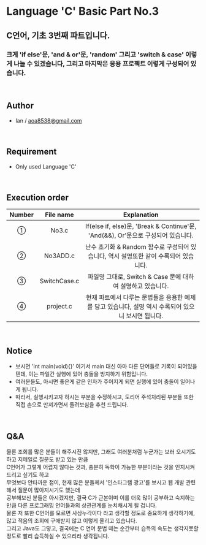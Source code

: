 # Language 'C' Basic Part No.3
## C언어, 기초 3번째 파트입니다.
### 크게 'if else'문, 'and & or'문, 'random' 그리고 'switch & case' 이렇게 나눌 수 있겠습니다, 그리고 마지막은 응용 프로젝트 이렇게 구성되어 있습니다.
<br/>

## Author
- Ian / aoa8538@gmail.com
<br/>

## Requirement
- Only used Language 'C' 
<br/>

## Execution order
|Number|File name|Explanation|
|:----:|:----:|:----:|
|①|No3.c|If(else if, else)문, 'Break & Continue'문, 'And(&&), Or'문으로 구성되어 있습니다.|
|②|No3ADD.c|난수 초기화 & Random 함수로 구성되어 있습니다, 역시 설명또한 같이 수록되어 있습니다.|
|③|SwitchCase.c|파일명 그대로, Switch & Case 문에 대하여 설명하고 있습니다.|
|④|project.c|현재 파트에서 다루는 문법들을 응용한 예제를 담고 있습니다, 설명 역시 수록되어 있으니 보시면 됩니다.|
<br/>

## Notice
- 보시면 'int main(void){}' 여기서 main 대신 아마 다른 단어들로 기록이 되어있을텐데, 이는 파일간 실행에 있어 충돌을 방지하기 위함입니다.
- 여러분들도, 아시면 좋은게 같은 인자가 주어지게 되면 실행에 있어 충돌이 일어나게 됩니다.
- 따라서, 실행시키고자 하시는 부분을 수정하시고, 도리어 주석처리된 부분들 또한 직접 손으로 만져가면서 돌려보심을 추천 드립니다.
<br/>

## Q&A
물론 조회를 많은 분들이 해주시진 않지만, 그래도 여러분처럼 누군가는 보러 오시기도 하고 지메일로 질문도 받고 있는 만큼<br/>
C언어가 그렇게 어렵지 않다는 것과, 충분히 독학이 가능한 부분이라는 것을 인지시켜드리고 싶기도 하고<br/>
무엇보다 안타까운 점이, 현재 많은 분들께서 '인스타그램 광고'를 보시고 웹 개발 관련해서 질문이 많아지시기도 했는데<br/>
공부해보신 분들은 아시겠지만, 결국 C가 근본이며 이를 더욱 많이 공부하고 숙지하는 만큼 다른 프로그래밍 언어들과의 상관관계를 눈치채시게 될 겁니다.<br/>
물론 저 또한 C언어를 모르면 사상누각이다 라고 생각할 정도로 중요하게 생각하기에, 많고 적음의 조회에 구애받지 않고 이렇게 올리고 있습니다.<br/>
그리고 Java도 그렇고, 결국에는 C 언어 문법 떼는 순간부터 습득의 속도는 생각지못할 정도로 빨리 습득하실 수 있으리라 생각됩니다.<br/>
